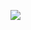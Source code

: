 <img src="https://user-images.githubusercontent.com/72745420/219864240-7e3cf69f-cb3e-431c-aec7-5b999a97f751.png"></img>
